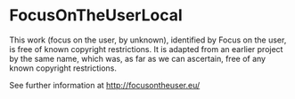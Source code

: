 FocusOnTheUserLocal
===================

This work (focus on the user, by unknown), identified by Focus on the user, is free of known copyright restrictions.  It is adapted from an earlier project by the same name, which was, as far as we can ascertain, free of any known copyright restrictions. 

See further information at http://focusontheuser.eu/
